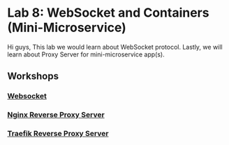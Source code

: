 # Lab 8: WebSocket and Containers (Mini-Microservice)

Hi guys, This lab we would learn about WebSocket protocol. Lastly, we will learn about Proxy Server for mini-microservice app(s). 


## Workshops

### [Websocket](./websocket.md)

### [Nginx Reverse Proxy Server](./nginx.md)

### [Traefik Reverse Proxy Server]()